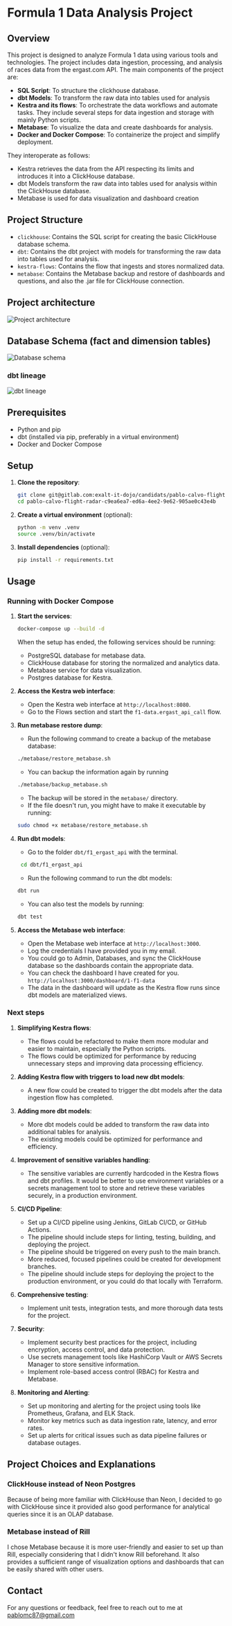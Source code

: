 # Formula 1 Data Analysis Project

## Overview

This project is designed to analyze Formula 1 data using various tools and technologies. The project includes data ingestion, processing, and analysis of races data from the ergast.com API. The main components of the project are:

- **SQL Script**: To structure the clickhouse database.
- **dbt Models**: To transform the raw data into tables used for analysis
- **Kestra and its flows**: To orchestrate the data workflows and automate tasks. They include several steps for data ingestion and storage with mainly Python scripts.
- **Metabase**: To visualize the data and create dashboards for analysis.
- **Docker and Docker Compose**: To containerize the project and simplify deployment.

They interoperate as follows:
- Kestra retrieves the data from the API respecting its limits and introduces it into a ClickHouse database.
- dbt Models transform the raw data into tables used for analysis within the ClickHouse database.
- Metabase is used for data visualization and dashboard creation

## Project Structure

- `clickhouse`: Contains the SQL script for creating the basic ClickHouse database schema.
- `dbt`: Contains the dbt project with models for transforming the raw data into tables used for analysis.
- `kestra-flows`: Contains the flow that ingests and stores normalized data.
- `metabase`: Contains the Metabase backup and restore of dashboards and questions, and also the .jar file for ClickHouse connection.

## Project architecture

![Project architecture](ergast-architecture.png)


## Database Schema (fact and dimension tables)

![Database schema](normalized_data.png)

### dbt lineage

![dbt lineage](dbt_lineage.png)

## Prerequisites

- Python and pip
- dbt (installed via pip, preferably in a virtual environment)
- Docker and Docker Compose

## Setup

1. **Clone the repository**:
    ```sh
    git clone git@gitlab.com:exalt-it-dojo/candidats/pablo-calvo-flight-radar-c9ea6ea7-ed6a-4ee2-9e62-905ae0c43e4b.git
    cd pablo-calvo-flight-radar-c9ea6ea7-ed6a-4ee2-9e62-905ae0c43e4b
    ```

2. **Create a virtual environment** (optional):
    ```sh
    python -m venv .venv
    source .venv/bin/activate
    ```

3. **Install dependencies** (optional):
    ```sh
    pip install -r requirements.txt
    ```

## Usage

### Running with Docker Compose

1. **Start the services**:
    ```sh
    docker-compose up --build -d
    ```
   When the setup has ended, the following services should be running:
    - PostgreSQL database for metabase data.
    - ClickHouse database for storing the normalized and analytics data.
    - Metabase service for data visualization.
    - Postgres database for Kestra.
   
2. **Access the Kestra web interface**:
    - Open the Kestra web interface at `http://localhost:8080`.
    - Go to the Flows section and start the `f1-data.ergast_api_call` flow.

3. **Run metabase restore dump**:
    - Run the following command to create a backup of the metabase database:
    ```sh
    ./metabase/restore_metabase.sh
    ```
    - You can backup the information again by running
    ```sh
    ./metabase/backup_metabase.sh
    ```
    - The backup will be stored in the `metabase/` directory.
    - If the file doesn't run, you might have to make it executable by running:
    ```sh
    sudo chmod +x metabase/restore_metabase.sh
    ```

4. **Run dbt models**:
    - Go to the folder `dbt/f1_ergast_api` with the terminal.
   ```sh
    cd dbt/f1_ergast_api
    ```
    - Run the following command to run the dbt models:
    ```sh
    dbt run
    ```
    - You can also test the models by running:
    ```sh
    dbt test
    ```

5. **Access the Metabase web interface**:
    - Open the Metabase web interface at `http://localhost:3000`.
    - Log the credentials I have provided you in my email.
    - You could go to Admin, Databases, and sync the ClickHouse database so the dashboards contain the appropriate data.
    - You can check the dashboard I have created for you. `http://localhost:3000/dashboard/1-f1-data`
    - The data in the dashboard will update as the Kestra flow runs since dbt models are materialized views.


### Next steps

1. **Simplifying Kestra flows**:
    - The flows could be refactored to make them more modular and easier to maintain, especially the Python scripts.
    - The flows could be optimized for performance by reducing unnecessary steps and improving data processing efficiency.

2. **Adding Kestra flow with triggers to load new dbt models**:
   - A new flow could be created to trigger the dbt models after the data ingestion flow has completed.

3. **Adding more dbt models**:
    - More dbt models could be added to transform the raw data into additional tables for analysis.
    - The existing models could be optimized for performance and efficiency.
4. **Improvement of sensitive variables handling**:
    - The sensitive variables are currently hardcoded in the Kestra flows and dbt profiles. It would be better to use environment variables or a secrets management tool to store and retrieve these variables securely, in a production environment.
   
5. **CI/CD Pipeline**:
   - Set up a CI/CD pipeline using Jenkins, GitLab CI/CD, or GitHub Actions.
   - The pipeline should include steps for linting, testing, building, and deploying the project.
   - The pipeline should be triggered on every push to the main branch.
   - More reduced, focused pipelines could be created for development branches.
   - The pipeline should include steps for deploying the project to the production environment, or you could do that locally with Terraform.

6. **Comprehensive testing**:
   - Implement unit tests, integration tests, and more thorough data tests for the project.

7. **Security**:
   - Implement security best practices for the project, including encryption, access control, and data protection.
   - Use secrets management tools like HashiCorp Vault or AWS Secrets Manager to store sensitive information.
   - Implement role-based access control (RBAC) for Kestra and Metabase.

8. **Monitoring and Alerting**:
   - Set up monitoring and alerting for the project using tools like Prometheus, Grafana, and ELK Stack.
   - Monitor key metrics such as data ingestion rate, latency, and error rates.
   - Set up alerts for critical issues such as data pipeline failures or database outages.

## Project Choices and Explanations

### ClickHouse instead of Neon Postgres
Because of being more familiar with ClickHouse than Neon, I decided to go with ClickHouse since it provided also good performance for analytical queries since it is an OLAP database.
### Metabase instead of Rill
I chose Metabase because it is more user-friendly and easier to set up than Rill, especially considering that I didn't know Rill beforehand. It also provides a sufficient range of visualization options and dashboards that can be easily shared with other users.

## Contact

For any questions or feedback, feel free to reach out to me at [pablomc87@gmail.com](mailto:pablomc87@gmail.com)
